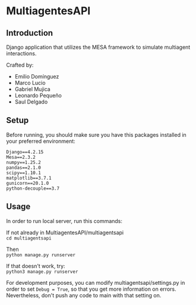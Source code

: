 # MultiagentesAPI

## Introduction

Django application that utilizes the MESA framework to simulate multiagent interactions.

Crafted by:

- Emilio Domínguez
- Marco Lucio
- Gabriel Mujica
- Leonardo Pequeño
- Saul Delgado

## Setup

Before running, you should make sure you have this packages installed in your preferred environment:

```
Django==4.2.15
Mesa==2.3.2
numpy==1.25.2
pandas==2.1.0
scipy==1.10.1
matplotlib==3.7.1
gunicorn==20.1.0
python-decouple==3.7
```

## Usage

In order to run local server, run this commands:

If not already in MultiagentesAPI/multiagentsapi <br>
```cd multiagentsapi```

Then <br>
```python manage.py runserver```

If that doesn't work, try: <br>
```python3 manage.py runserver```


For development purposes, you can modify multiagentsapi/settings.py in order to set ```Debug = True```, so that you get more information on errors. Nevertheless, don't push any code to main with that setting on.

